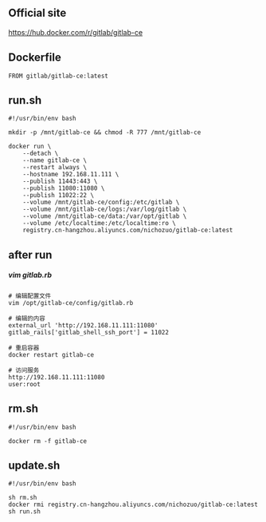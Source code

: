 ## Official site
https://hub.docker.com/r/gitlab/gitlab-ce

## Dockerfile
```
FROM gitlab/gitlab-ce:latest
```

## run.sh
```
#!/usr/bin/env bash

mkdir -p /mnt/gitlab-ce && chmod -R 777 /mnt/gitlab-ce

docker run \
    --detach \
    --name gitlab-ce \
    --restart always \
    --hostname 192.168.11.111 \
    --publish 11443:443 \
    --publish 11080:11080 \
    --publish 11022:22 \
    --volume /mnt/gitlab-ce/config:/etc/gitlab \
    --volume /mnt/gitlab-ce/logs:/var/log/gitlab \
    --volume /mnt/gitlab-ce/data:/var/opt/gitlab \
    --volume /etc/localtime:/etc/localtime:ro \
    registry.cn-hangzhou.aliyuncs.com/nichozuo/gitlab-ce:latest
```

## after run
##### vim gitlab.rb
```
# 编辑配置文件
vim /opt/gitlab-ce/config/gitlab.rb

# 编辑的内容
external_url 'http://192.168.11.111:11080'
gitlab_rails['gitlab_shell_ssh_port'] = 11022

# 重启容器
docker restart gitlab-ce

# 访问服务
http://192.168.11.111:11080
user:root
```

## rm.sh
```
#!/usr/bin/env bash

docker rm -f gitlab-ce
```

## update.sh
```
#!/usr/bin/env bash

sh rm.sh
docker rmi registry.cn-hangzhou.aliyuncs.com/nichozuo/gitlab-ce:latest
sh run.sh
```